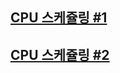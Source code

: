 ## [CPU 스케쥴링 #1](https://core.ewha.ac.kr/publicview/C0101020140328151311578473?vmode=f)

## [CPU 스케쥴링 #2](https://core.ewha.ac.kr/publicview/C0101020140401134252676046?vmode=f)
